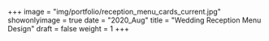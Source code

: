 +++
image = "img/portfolio/reception_menu_cards_current.jpg"
showonlyimage = true
date = "2020_Aug"
title = "Wedding Reception Menu Design"
draft = false
weight = 1
+++
